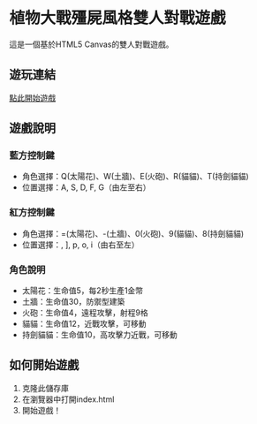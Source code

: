 # 植物大戰殭屍風格雙人對戰遊戲

這是一個基於HTML5 Canvas的雙人對戰遊戲。

## 遊玩連結
[點此開始遊戲](https://Timin01.github.io/plant-vs-plant-game/)

## 遊戲說明

### 藍方控制鍵
- 角色選擇：Q(太陽花)、W(土牆)、E(火砲)、R(貓貓)、T(持劍貓貓)
- 位置選擇：A, S, D, F, G（由左至右）

### 紅方控制鍵
- 角色選擇：=(太陽花)、-(土牆)、0(火砲)、9(貓貓)、8(持劍貓貓)
- 位置選擇：\, ], p, o, i（由右至左）

### 角色說明
- 太陽花：生命值5，每2秒生產1金幣
- 土牆：生命值30，防禦型建築
- 火砲：生命值4，遠程攻擊，射程9格
- 貓貓：生命值12，近戰攻擊，可移動
- 持劍貓貓：生命值10，高攻擊力近戰，可移動

## 如何開始遊戲
1. 克隆此儲存庫
2. 在瀏覽器中打開index.html
3. 開始遊戲！ 